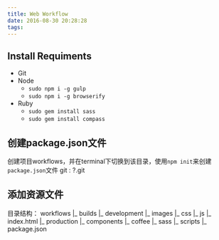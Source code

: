 ```yaml
---
title: Web Workflow
date: 2016-08-30 20:28:28
tags:
---
```


## Install Requiments
* Git
* Node
    - `sudo npm i -g gulp`
    - `sudo npm i -g browserify`
* Ruby
    - `sudo gem install sass`
    - `sudo gem install compass`


## 创建package.json文件
创建项目workflows，并在terminal下切换到该目录，使用`npm init`来创建`package.json`文件
git : ?.git

## 添加资源文件
目录结构：
workflows
    |_ builds
        |_ development
            |_ images
            |_ css
            |_ js 
            |_ index.html
        |_ production
    |_ components
        |_ coffee
        |_ sass
        |_ scripts
    |_ package.json
